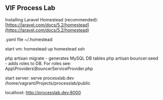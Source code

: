 ## VIF Process Lab

 Installing Laravel Homestead (recommended):[https://laravel.com/docs/5.2/homestead](https://laravel.com/docs/5.2/homestead)
 
.yaml file ~/.homestead

start vm: 
homestead up
homestead ssh

php artisan migrate - generates MySQL DB tables
php artisan bouncer:seed - adds roles to DB. For roles see: App\Providers\BouncerServiceProvider.php

start server: 
serve processlab.dev /home/vagrant/Projects/processlab/public

localhost: http://processlab.dev:8000